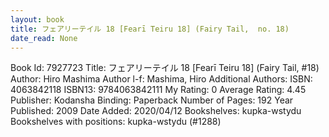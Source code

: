 ```yaml
---
layout: book
title: フェアリーテイル 18 [Fearī Teiru 18] (Fairy Tail,  no. 18)
date_read: None
---
```


Book Id: 7927723
Title: フェアリーテイル 18 [Fearī Teiru 18] (Fairy Tail, #18)
Author: Hiro Mashima
Author l-f: Mashima, Hiro
Additional Authors: 
ISBN: 4063842118
ISBN13: 9784063842111
My Rating: 0
Average Rating: 4.45
Publisher: Kodansha
Binding: Paperback
Number of Pages: 192
Year Published: 2009
Date Added: 2020/04/12
Bookshelves: kupka-wstydu
Bookshelves with positions: kupka-wstydu (#1288)

